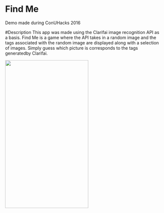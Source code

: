 # Find Me
Demo made during ConUHacks 2016

#Description
This app was made using the Clarifai image recognition API as a basis. Find Me is a game where the API takes in a random image and the tags associated with the random image are displayed along with a selection of images. Simply guess which picture is corresponds to the tags generatedby Clarifai.

<img src="https://dl2.pushbulletusercontent.com/JBqAE8z7aWr2f2kuv3F1Mw5NMFiW5xUO/Screenshot_2016-01-24-22-09-50.png" width="270px" height="480px" />
